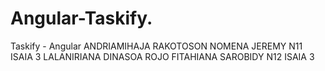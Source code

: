 # Angular-Taskify.
Taskify - Angular
ANDRIAMIHAJA RAKOTOSON NOMENA JEREMY N11 ISAIA 3
LALANIRIANA DINASOA ROJO FITAHIANA SAROBIDY N12 ISAIA 3
